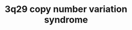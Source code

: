 ---
annotations:
- id: DOID:150
  parent: disease of mental health
  type: Disease Ontology
  value: disease of mental health
- id: DOID:0060459
  parent: genetic disease
  type: Disease Ontology
  value: chromosome 3q29 microduplication syndrome
- id: PW:0000013
  parent: disease pathway
  type: Pathway Ontology
  value: disease pathway
- id: DOID:0080014
  parent: genetic disease
  type: Disease Ontology
  value: chromosomal disease
- id: DOID:0060419
  parent: genetic disease
  type: Disease Ontology
  value: chromosome 3q29 microdeletion syndrome
authors:
- Fehrhart
- Egonw
- Marvin M2
description: "3q29 copy number variation (duplication or deletion) is a rare genetic
  condition that results in a variety of psychiatric problems. The genes on the red
  DNA strand represents the deleted, or duplicated, region. The downstream effects
  and interaction partners of the different genes are shown according to available
  knowledge. The breakpoints (chr3:195,788,299 – 197,033,296, GRCh37/hg19) are defined
  as given in Cox and Butler\tPMID: 25714563."
last-edited: 2021-03-11
organisms:
- Homo sapiens
redirect_from:
- /index.php/Pathway:WP4906
- /instance/WP4906
- /instance/WP4906_rr123416
revision: r123416
schema-jsonld:
- '@context': https://schema.org/
  '@id': https://wikipathways.github.io/pathways/WP4906.html
  '@type': Dataset
  creator:
    '@type': Organization
    name: WikiPathways
  description: "3q29 copy number variation (duplication or deletion) is a rare genetic
    condition that results in a variety of psychiatric problems. The genes on the
    red DNA strand represents the deleted, or duplicated, region. The downstream effects
    and interaction partners of the different genes are shown according to available
    knowledge. The breakpoints (chr3:195,788,299 – 197,033,296, GRCh37/hg19) are defined
    as given in Cox and Butler\tPMID: 25714563."
  keywords:
  - ' '
  - ADAM10
  - AKT1
  - BRINP1
  - CASP7
  - CDP-choline(1−)
  - CEP19
  - CEP350
  - CTP4−
  - Choline phosphate(1−)
  - CoA
  - DLG1
  - DYNC2H1
  - DYNC2LI1
  - DYNLL1
  - DYNLL2
  - DYNLRB1
  - DYNLRB2
  - DYNLT1
  - DYNLT3
  - Digoxin
  - Diphosphate(3−)
  - Estrone sulfate
  - FBXO45
  - FBXW7
  - FGFR1OP
  - FNDC8
  - FRAX1036
  - Fe2+
  - GRIA1
  - HAMP
  - HFE
  - HIF1A
  - JUN
  - L-cysteine residueof a protein
  - L-serine residue
  - MAD2L1BP
  - MCRS1
  - MELTF
  - MYC
  - MYCBP2
  - NCBP1
  - NCBP2
  - NF2
  - NRROS
  - PAK2
  - PCYT1A
  - PIGM
  - PIGX
  - PIGZ
  - PIK3R3
  - PXN
  - Prostaglandin E2
  - RABL2B
  - RN7SL434P
  - RN7SL738P
  - RNF168
  - RNF8
  - RNU2-11P
  - RNU4-89P
  - RNU6-1279P
  - RNU6-42P
  - RNU6-646P
  - RNU6-910P
  - RNU7-18P
  - RPS29P3
  - RPSAP69
  - S-palmitoyl-L-cysteine residueof a protein
  - SDHAP1
  - SENP5
  - SIRT1
  - SLC40A1
  - SLC51A
  - SLC51B
  - SMCO1
  - STAT5A
  - STAT5B
  - TCTEX1D2
  - TF
  - TFRC
  - TGFB1
  - TM4SF19
  - Taurocholic acid
  - UBE2N
  - UBXN7
  - WDR34
  - WDR53
  - WDR60
  - ZDHHC19
  - ZNF76
  - palmitoyl-CoA(4−)
  license: CC0
  name: 3q29 copy number variation syndrome
seo: CreativeWork
title: 3q29 copy number variation syndrome
wpid: WP4906
---